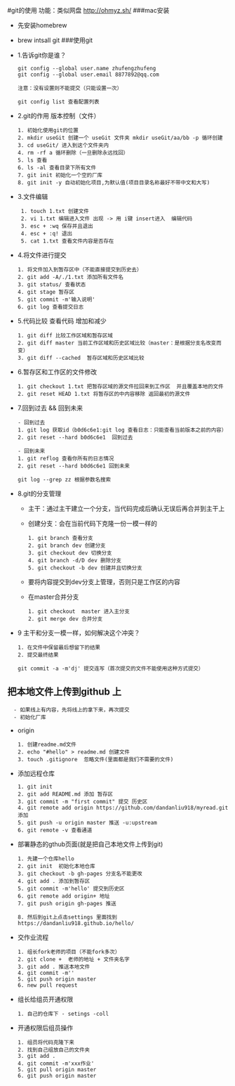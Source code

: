 #git的使用   功能：类似网盘 http://ohmyz.sh/###mac安装  - 先安装homebrew  - brew intsall git###使用git  - 1.告诉git你是谁？          git config --global user.name zhufengzhufeng        git config --global user.email 8877892@qq.com                注意：没有设置则不能提交（只能设置一次）                git config list 查看配置列表          - 2.git的作用 版本控制（文件）              1. 初始化使用git的位置        2. mkdir useGit 创建一个 useGit 文件夹 mkdir useGit/aa/bb -p 循环创建        3. cd useGit/ 进入到这个文件夹内        4. rm -rf a 循环删除（一旦删除永远找回）        5. ls 查看        6. ls -al 查看目录下所有文件        7. git init 初始化一个空的厂库        8. git init -y 自动初始化项目,为默认值(项目目录名称最好不带中文和大写)         - 3.文件编辑         1. touch 1.txt 创建文件        2. vi 1.txt 编辑进入文件 出现 -> 用 i键 insert进入  编辑代码        3. esc + :wq 保存并且退出        4. esc + :q! 退出        5. cat 1.txt 查看文件内容是否存在  - 4.将文件进行提交                1. 将文件加入到暂存区中（不能直接提交到历史去）        2. git add -A/./1.txt 添加所有文件名        3. git status/ 查看状态        4. git stage 暂存区         5. git commit -m'输入说明'        6. git log 查看提交日志          - 5.代码比较 查看代码 增加和减少          1. git diff 比较工作区域和暂存区域        2. git diff master 当前工作区域和历史区域比较（master：是根据分支名改变而变）        3. git diff --cached  暂存区域和历史区域比较     - 6.暂存区和工作区的文件修改          1. git checkout 1.txt 把暂存区域的源文件拉回来到工作区  并且覆盖本地的文件        2. git reset HEAD 1.txt 将暂存区的中内容移除 返回最初的源文件          - 7.回到过去 && 回到未来                - 回到过去        1. git log 获取id（b0d6c6e1:git log 查看日志：只能查看当前版本之前的内容）        2. git reset --hard b0d6c6e1  回到过去                 - 回到未来        1. git reflog 查看你所有的日志情况        2. git reset --hard b0d6c6e1 回到未来                git log --grep zz 根据参数名搜索          - 8.git的分支管理              - 主干：通过主干建立一个分支，当代码完成后确认无误后再合并到主干上     - 创建分支：会在当前代码下克隆一份一模一样的                   1. git branch 查看分支           2. git branch dev 创建分支           3. git checkout dev 切换分支           4. git branch -d/D dev 删除分支            5. git checkout -b dev 创建并且切换分支                - 要将内容提交到dev分支上管理，否则只是工作区的内容          - 在master合并分支                  1. git checkout  master 进入主分支           2. git merge dev 合并分支             - 9 主干和分支一模一样，如何解决这个冲突？                1. 在文件中保留最后想留下的结果        2. 提交最终结果                git commit -a -m'dj' 提交连写（首次提交的文件不能使用这种方式提交）## 把本地文件上传到github 上      - 如果线上有内容，先将线上的拿下来，再次提交      - 初始化厂库            - origin               1. 创建readme.md文件      2. echo "#hello" > readme.md 创建文件            3. touch .gitignore  忽略文件(里面都是我们不需要的文件)      - 添加远程仓库        1. git init      2. git add README.md 添加 暂存区      3. git commit -m "first commit" 提交 历史区      4. git remote add origin https://github.com/dandanliu918/myread.git 添加      5. git push -u origin master 推送 -u:upstream       6. git remote -v 查看通道      - 部署静态的gthub页面(就是把自己本地文件上传到git)          1. 先建一个仓库hello       2. git init  初始化本地仓库      3. git checkout -b gh-pages 分支名不能更改      4. git add . 添加到暂存区      5. git commit -m'hello' 提交到历史区      6. git remote add origin+ 地址      7. git push origin gh-pages 推送            8. 然后到git上点击settings 里面找到https://dandanliu918.github.io/hello/      - 交作业流程        1. 组长fork老师的项目（不能fork多次）      2. git clone +  老师的地址 + 文件夹名字      3. git add . 推送本地文件      4. git commit -m''      5. git push origin master      6. new pull request      - 组长给组员开通权限           1. 自己的仓库下 - setings -coll      - 开通权限后组员操作            1. 组员将代码克隆下来      2. 找到自己组放自己的文件夹      3. git add .      4. git commit -m'xxx作业'      5. git pull origin master      6. git push origin master                                                                                              